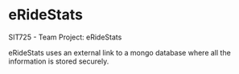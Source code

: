 # eRideStats
SIT725 - Team Project: eRideStats

eRideStats uses an external link to a mongo database where all the information is stored securely.